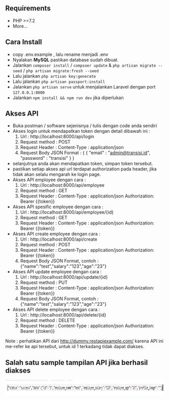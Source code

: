 ## Requirements
- PHP >=7.2
- More...

## Cara Install
- copy .env.example , lalu rename menjadi .env
- Nyalakan **MySQL** pastikan database sudah dibuat.
- Jalankan `composer install` / `compsoer update` & `php artisan migrate --seed` / `php artisan migrate:fresh --seed`
- Lalu jalankan `php artisan key:generate`
- Lalu jalankan `php artisan passport:install`
- Jalankan `php artisan serve` untuk menjalankan Laravel dengan port `127.0.0.1:8000`
- Jalankan `npm install && npm run dev` jika diperlukan 

## Akses API
- Buka postman / software sejenisnya / tulis dengan code anda sendiri
- Akses login untuk mendapatkan token dengan detail dibawah ini :
    1.	Url : http://localhost:8000/api/login
    2.	Request method : POST
    3.	Request Header :
        Content-Type : application/json
    4.	Request Body JSON Format :
    {
           {
                "email" : "admin@transisi.id",
                "password" : "transisi"
            }
    }
- selanjutnya anda akan mendapatkan token, simpan token tersebut.
- pastikan setiap akses api url terdapat authorization pada header, jika tidak akan selalu mengarah ke login page.
- Akses API employee dengan cara :
    1.	Url : http://localhost:8000/api/employee
    2.	Request method : GET
    3.	Request Header :
        Content-Type : application/json
        Authorization: Bearer {{token}}
- Akses API spesific employee dengan cara :
    1.	Url : http://localhost:8000/api/employee/{id}
    2.	Request method : GET
    3.	Request Header :
        Content-Type : application/json
        Authorization: Bearer {{token}}
- Akses API create employee dengan cara :
    1.	Url : http://localhost:8000/api/create
    2.	Request method : POST
    3.	Request Header :
        Content-Type : application/json
        Authorization: Bearer {{token}}
    4.	Request Body JSON Format, contoh :
        {"name":"test","salary":"123","age":"23"} 
- Akses API update employee dengan cara :
    1.	Url : http://localhost:8000/api/update/{id}
    2.	Request method : PUT
    3.	Request Header :
        Content-Type : application/json
        Authorization: Bearer {{token}}
    4.	Request Body JSON Format, contoh :
        {"name":"test","salary":"123","age":"23"} 
- Akses API delete employee dengan cara :
    1.	Url : http://localhost:8000/api/delete/{id}
    2.	Request method : DELETE
    3.	Request Header :
        Content-Type : application/json
        Authorization: Bearer {{token}}

Note : perhatikan API dari http://dummy.restapiexample.com/ karena API ini me-refer ke api tersebut, untuk id 1 terkadang tidak dapat diakses.

## Salah satu sample tampilan API jika berhasil diakses
<img src="https://github.com/fikrihashfi/api-test/blob/master/example_success.png" width="600" height="50">

